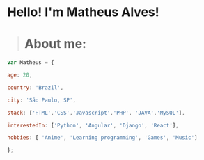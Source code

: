 # Hello! I'm Matheus Alves!

><h1>About me:


```javascript
var Matheus = {

age: 20,

country: 'Brazil',

city: 'São Paulo, SP',

stack: ['HTML','CSS','Javascript','PHP', 'JAVA','MySQL'],

interestedIn: ['Python', 'Angular', 'Django', 'React'],

hobbies: [ 'Anime', 'Learning programming', 'Games', 'Music']

};
 ```
 
